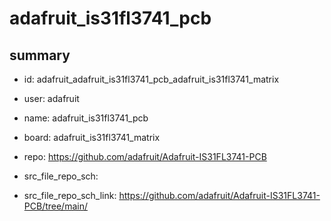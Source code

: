 # adafruit_is31fl3741_pcb
 
## summary 
* id: adafruit_adafruit_is31fl3741_pcb_adafruit_is31fl3741_matrix
* user: adafruit
* name: adafruit_is31fl3741_pcb
* board: adafruit_is31fl3741_matrix
* repo: https://github.com/adafruit/Adafruit-IS31FL3741-PCB



* src_file_repo_sch: 
* src_file_repo_sch_link: https://github.com/adafruit/Adafruit-IS31FL3741-PCB/tree/main/




